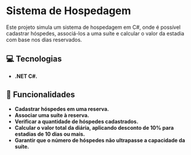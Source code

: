 # Sistema de Hospedagem

Este projeto simula um sistema de hospedagem em C#, onde é possível cadastrar hóspedes, associá-los a uma suíte e calcular o valor da estadia com base nos dias reservados.

## 💻 Tecnologias
- **.NET C#.**  

## 🚀 Funcionalidades
- **Cadastrar hóspedes em uma reserva.**  
- **Associar uma suíte à reserva.**
- **Verificar a quantidade de hóspedes cadastrados.**
- **Calcular o valor total da diária, aplicando desconto de 10% para estadias de 10 dias ou mais.**
- **Garantir que o número de hóspedes não ultrapasse a capacidade da suíte.**
